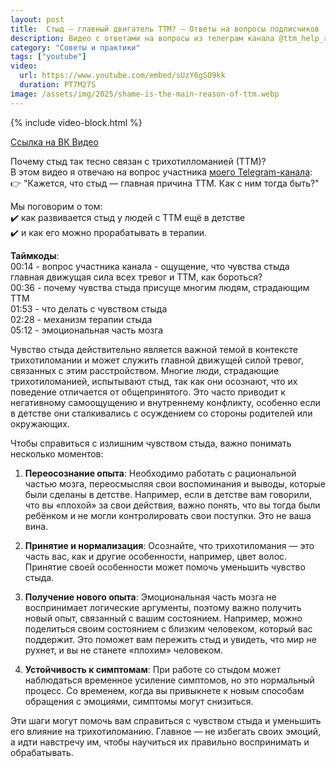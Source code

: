 ```yaml
---
layout: post
title:  Стыд — главный двигатель ТТМ? – Ответы на вопросы подписчиков
description: Видео с ответами на вопросы из телеграм канала @ttm_help_ru про стыд, как причина трихотилломании
category: "Советы и практики"
tags: ["youtube"]
video:
  url: https://www.youtube.com/embed/sUzY6gSO9kk
  duration: PT7M27S
image: /assets/img/2025/shame-is-the-main-reason-of-ttm.webp
---
```


{% include video-block.html %}

<a href="https://vkvideo.ru/video-211245681_456239069" rel="nofollow">Ссылка на ВК Видео</a>

Почему стыд так тесно связан с трихотилломанией (ТТМ)?   
В этом видео я отвечаю на вопрос участника <a href="https://t.me/ttm_help_ru" rel="nofollow">моего Telegram-канала</a>:  
👉 "Кажется, что стыд — главная причина ТТМ. Как с ним тогда быть?"  

Мы поговорим о том:  
✔️ как развивается стыд у людей с ТТМ ещё в детстве  
✔️ и как его можно прорабатывать в терапии.  

**Таймкоды**:   
00:14 - вопрос участника канала - ощущение, что чувства стыда главная движущая сила всех тревог и ТТМ, как бороться?  
00:36 - почему чувства стыда присуще многим людям, страдающим ТТМ  
01:53 - что делать с чувством стыда  
02:28 - механизм терапии стыда  
05:12 - эмоциональная часть мозга


Чувство стыда действительно является важной темой в контексте трихотиломании и может служить главной движущей силой тревог, связанных с этим расстройством. Многие люди, страдающие трихотиломанией, испытывают стыд, так как они осознают, что их поведение отличается от общепринятого. Это часто приводит к негативному самоощущению и внутреннему конфликту, особенно если в детстве они сталкивались с осуждением со стороны родителей или окружающих.

Чтобы справиться с излишним чувством стыда, важно понимать несколько моментов:

1. **Переосознание опыта**: Необходимо работать с рациональной частью мозга, переосмысляя свои воспоминания и выводы, которые были сделаны в детстве. Например, если в детстве вам говорили, что вы «плохой» за свои действия, важно понять, что вы тогда были ребёнком и не могли контролировать свои поступки. Это не ваша вина.

2. **Принятие и нормализация**: Осознайте, что трихотиломания — это часть вас, как и другие особенности, например, цвет волос. Принятие своей особенности может помочь уменьшить чувство стыда.

3. **Получение нового опыта**: Эмоциональная часть мозга не воспринимает логические аргументы, поэтому важно получить новый опыт, связанный с вашим состоянием. Например, можно поделиться своим состоянием с близким человеком, который вас поддержит. Это поможет вам пережить стыд и увидеть, что мир не рухнет, и вы не станете «плохим» человеком.

4. **Устойчивость к симптомам**: При работе со стыдом может наблюдаться временное усиление симптомов, но это нормальный процесс. Со временем, когда вы привыкнете к новым способам обращения с эмоциями, симптомы могут снизиться.

Эти шаги могут помочь вам справиться с чувством стыда и уменьшить его влияние на трихотиломанию. Главное — не избегать своих эмоций, а идти навстречу им, чтобы научиться их правильно воспринимать и обрабатывать.